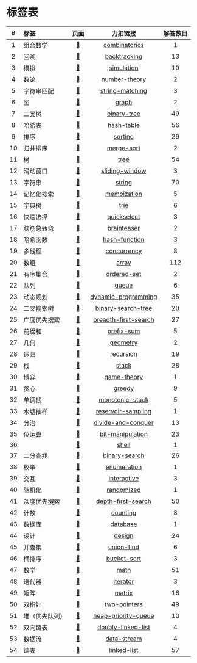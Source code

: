 # 标签表
| # | 标签 | 页面 | 力扣链接 | 解答数目 |
|:--:|:-----|:---------:|:----:|:----:|
|1|组合数学|[🔗](tags/combinatorics.md)|[combinatorics](https://leetcode-cn.com/tag/combinatorics)|1|
|2|回溯|[🔗](tags/backtracking.md)|[backtracking](https://leetcode-cn.com/tag/backtracking)|13|
|3|模拟|[🔗](tags/simulation.md)|[simulation](https://leetcode-cn.com/tag/simulation)|10|
|4|数论|[🔗](tags/number-theory.md)|[number-theory](https://leetcode-cn.com/tag/number-theory)|2|
|5|字符串匹配|[🔗](tags/string-matching.md)|[string-matching](https://leetcode-cn.com/tag/string-matching)|3|
|6|图|[🔗](tags/graph.md)|[graph](https://leetcode-cn.com/tag/graph)|2|
|7|二叉树|[🔗](tags/binary-tree.md)|[binary-tree](https://leetcode-cn.com/tag/binary-tree)|49|
|8|哈希表|[🔗](tags/hash-table.md)|[hash-table](https://leetcode-cn.com/tag/hash-table)|56|
|9|排序|[🔗](tags/sorting.md)|[sorting](https://leetcode-cn.com/tag/sorting)|29|
|10|归并排序|[🔗](tags/merge-sort.md)|[merge-sort](https://leetcode-cn.com/tag/merge-sort)|2|
|11|树|[🔗](tags/tree.md)|[tree](https://leetcode-cn.com/tag/tree)|54|
|12|滑动窗口|[🔗](tags/sliding-window.md)|[sliding-window](https://leetcode-cn.com/tag/sliding-window)|3|
|13|字符串|[🔗](tags/string.md)|[string](https://leetcode-cn.com/tag/string)|70|
|14|记忆化搜索|[🔗](tags/memoization.md)|[memoization](https://leetcode-cn.com/tag/memoization)|5|
|15|字典树|[🔗](tags/trie.md)|[trie](https://leetcode-cn.com/tag/trie)|6|
|16|快速选择|[🔗](tags/quickselect.md)|[quickselect](https://leetcode-cn.com/tag/quickselect)|3|
|17|脑筋急转弯|[🔗](tags/brainteaser.md)|[brainteaser](https://leetcode-cn.com/tag/brainteaser)|2|
|18|哈希函数|[🔗](tags/hash-function.md)|[hash-function](https://leetcode-cn.com/tag/hash-function)|3|
|19|多线程|[🔗](tags/concurrency.md)|[concurrency](https://leetcode-cn.com/tag/concurrency)|8|
|20|数组|[🔗](tags/array.md)|[array](https://leetcode-cn.com/tag/array)|112|
|21|有序集合|[🔗](tags/ordered-set.md)|[ordered-set](https://leetcode-cn.com/tag/ordered-set)|2|
|22|队列|[🔗](tags/queue.md)|[queue](https://leetcode-cn.com/tag/queue)|6|
|23|动态规划|[🔗](tags/dynamic-programming.md)|[dynamic-programming](https://leetcode-cn.com/tag/dynamic-programming)|35|
|24|二叉搜索树|[🔗](tags/binary-search-tree.md)|[binary-search-tree](https://leetcode-cn.com/tag/binary-search-tree)|20|
|25|广度优先搜索|[🔗](tags/breadth-first-search.md)|[breadth-first-search](https://leetcode-cn.com/tag/breadth-first-search)|27|
|26|前缀和|[🔗](tags/prefix-sum.md)|[prefix-sum](https://leetcode-cn.com/tag/prefix-sum)|5|
|27|几何|[🔗](tags/geometry.md)|[geometry](https://leetcode-cn.com/tag/geometry)|2|
|28|递归|[🔗](tags/recursion.md)|[recursion](https://leetcode-cn.com/tag/recursion)|19|
|29|栈|[🔗](tags/stack.md)|[stack](https://leetcode-cn.com/tag/stack)|28|
|30|博弈|[🔗](tags/game-theory.md)|[game-theory](https://leetcode-cn.com/tag/game-theory)|1|
|31|贪心|[🔗](tags/greedy.md)|[greedy](https://leetcode-cn.com/tag/greedy)|9|
|32|单调栈|[🔗](tags/monotonic-stack.md)|[monotonic-stack](https://leetcode-cn.com/tag/monotonic-stack)|5|
|33|水塘抽样|[🔗](tags/reservoir-sampling.md)|[reservoir-sampling](https://leetcode-cn.com/tag/reservoir-sampling)|1|
|34|分治|[🔗](tags/divide-and-conquer.md)|[divide-and-conquer](https://leetcode-cn.com/tag/divide-and-conquer)|13|
|35|位运算|[🔗](tags/bit-manipulation.md)|[bit-manipulation](https://leetcode-cn.com/tag/bit-manipulation)|23|
|36||[🔗](tags/shell.md)|[shell](https://leetcode-cn.com/tag/shell)|1|
|37|二分查找|[🔗](tags/binary-search.md)|[binary-search](https://leetcode-cn.com/tag/binary-search)|26|
|38|枚举|[🔗](tags/enumeration.md)|[enumeration](https://leetcode-cn.com/tag/enumeration)|1|
|39|交互|[🔗](tags/interactive.md)|[interactive](https://leetcode-cn.com/tag/interactive)|3|
|40|随机化|[🔗](tags/randomized.md)|[randomized](https://leetcode-cn.com/tag/randomized)|1|
|41|深度优先搜索|[🔗](tags/depth-first-search.md)|[depth-first-search](https://leetcode-cn.com/tag/depth-first-search)|50|
|42|计数|[🔗](tags/counting.md)|[counting](https://leetcode-cn.com/tag/counting)|8|
|43|数据库|[🔗](tags/database.md)|[database](https://leetcode-cn.com/tag/database)|1|
|44|设计|[🔗](tags/design.md)|[design](https://leetcode-cn.com/tag/design)|24|
|45|并查集|[🔗](tags/union-find.md)|[union-find](https://leetcode-cn.com/tag/union-find)|6|
|46|桶排序|[🔗](tags/bucket-sort.md)|[bucket-sort](https://leetcode-cn.com/tag/bucket-sort)|3|
|47|数学|[🔗](tags/math.md)|[math](https://leetcode-cn.com/tag/math)|51|
|48|迭代器|[🔗](tags/iterator.md)|[iterator](https://leetcode-cn.com/tag/iterator)|3|
|49|矩阵|[🔗](tags/matrix.md)|[matrix](https://leetcode-cn.com/tag/matrix)|16|
|50|双指针|[🔗](tags/two-pointers.md)|[two-pointers](https://leetcode-cn.com/tag/two-pointers)|49|
|51|堆（优先队列）|[🔗](tags/heap-priority-queue.md)|[heap-priority-queue](https://leetcode-cn.com/tag/heap-priority-queue)|10|
|52|双向链表|[🔗](tags/doubly-linked-list.md)|[doubly-linked-list](https://leetcode-cn.com/tag/doubly-linked-list)|4|
|53|数据流|[🔗](tags/data-stream.md)|[data-stream](https://leetcode-cn.com/tag/data-stream)|4|
|54|链表|[🔗](tags/linked-list.md)|[linked-list](https://leetcode-cn.com/tag/linked-list)|57|
